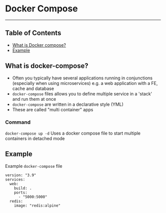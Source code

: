 # Docker Compose

- - - -

## Table of Contents

* [What is Docker compose?](https://github.com/Sam-Ballantyne/DevNotes/blob/main/Docker/dockerCompose.md#what-is-docker-compose)
* [Example](https://github.com/Sam-Ballantyne/DevNotes/blob/main/Docker/dockerCompose.md#example)

## What is docker-compose?

* Often you typically have several applications running in conjunctions (especially when using microservices) e.g. a web application with a FE, cache and database
* `docker-compose` files allows you to define multiple service in a 'stack' and run them at once
* `docker-compose` are written in a declarative style (YML)
* These are called "multi container" apps

### Command

`docker-compose up -d` Uses a docker compose file to start multiple containers in detached mode

## Example

Example `docker-compose` file

```docker
version: "3.9"
services:
  web:
    build: .
    ports:
      - "5000:5000"
  redis:
    image: "redis:alpine"

```